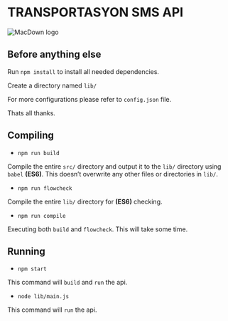 # TRANSPORTASYON SMS API

![MacDown logo](https://i.pinimg.com/originals/8e/81/83/8e8183f0d6bf54f52ae66431221d15d2.png)

## Before anything else

Run `npm install` to install all needed dependencies.

Create a directory named `lib/`

For more configurations please refer to `config.json` file.

Thats all thanks.

## Compiling

- `npm run build`

Compile the entire `src/` directory and output it to the `lib/` directory using `babel` **(ES6)**. This doesn’t overwrite any other files or directories in `lib/`.

- `npm run flowcheck`

Compile the entire `lib/` directory for **(ES6)** checking.

- `npm run compile`

Executing both `build` and `flowcheck`. This will take some time.

## Running

- `npm start`

This command will `build` and `run` the api.

- `node lib/main.js`

This command will `run` the api.